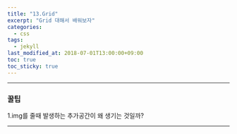 ```yaml
---
title: "13.Grid"
excerpt: "Grid 대해서 배워보자"
categories:
  - css
tags:
  - jekyll
last_modified_at: 2018-07-01T13:00:00+09:00
toc: true
toc_sticky: true
---
```


---

### 꿀팁

1.img를 줄때 발생하는 추가공간이 왜 생기는 것일까?

---

